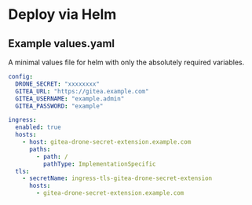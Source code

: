 # Deploy via Helm

## Example values.yaml

A minimal values file for helm with only the absolutely required variables.

```yaml
config:
  DRONE_SECRET: "xxxxxxxx"
  GITEA_URL: "https://gitea.example.com"
  GITEA_USERNAME: "example.admin"
  GITEA_PASSWORD: "example"

ingress:
  enabled: true
  hosts:
    - host: gitea-drone-secret-extension.example.com
      paths:
        - path: /
          pathType: ImplementationSpecific
  tls:
    - secretName: ingress-tls-gitea-drone-secret-extension
      hosts:
        - gitea-drone-secret-extension.example.com
```
